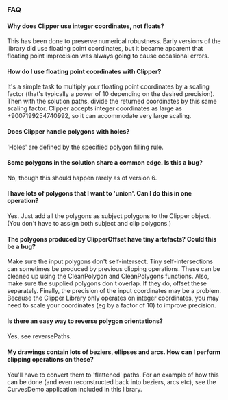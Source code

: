 ### FAQ

#### Why does Clipper use integer coordinates, not floats?
This has been done to preserve numerical robustness. Early versions of the library did use floating point coordinates, but it became apparent that floating point imprecision was always going to cause occasional errors.

#### How do I use floating point coordinates with Clipper?
It's a simple task to multiply your floating point coordinates by a scaling factor (that's typically a power of 10 depending on the desired precision). Then with the solution paths, divide the returned coordinates by this same scaling factor. Clipper accepts integer coordinates as large as ±9007199254740992, so it can accommodate very large scaling.

#### Does Clipper handle polygons with holes?
'Holes' are defined by the specified polygon filling rule.

#### Some polygons in the solution share a common edge. Is this a bug?
No, though this should happen rarely as of version 6.

#### I have lots of polygons that I want to 'union'. Can I do this in one operation?
Yes. Just add all the polygons as subject polygons to the Clipper object. (You don't have to assign both subject and clip polygons.)

#### The polygons produced by ClipperOffset have tiny artefacts? Could this be a bug?
Make sure the input polygons don't self-intersect. Tiny self-intersections can sometimes be produced by previous clipping operations. These can be cleaned up using the CleanPolygon and CleanPolygons functions. Also, make sure the supplied polygons don't overlap. If they do, offset these separately. Finally, the precision of the input coordinates may be a problem. Because the Clipper Library only operates on integer coordinates, you may need to scale your coordinates (eg by a factor of 10) to improve precision. 

#### Is there an easy way to reverse polygon orientations?
Yes, see reversePaths. 

#### My drawings contain lots of beziers, ellipses and arcs. How can I perform clipping operations on these?
You'll have to convert them to 'flattened' paths. For an example of how this can be done (and even reconstructed back into beziers, arcs etc), see the CurvesDemo application included in this library. 


